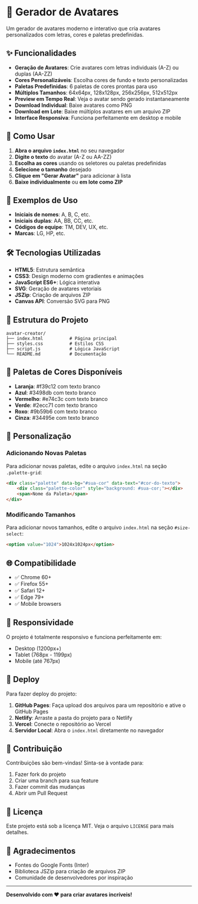# 🎨 Gerador de Avatares

Um gerador de avatares moderno e interativo que cria avatares personalizados com letras, cores e paletas predefinidas.

## ✨ Funcionalidades

- **Geração de Avatares**: Crie avatares com letras individuais (A-Z) ou duplas (AA-ZZ)
- **Cores Personalizáveis**: Escolha cores de fundo e texto personalizadas
- **Paletas Predefinidas**: 6 paletas de cores prontas para uso
- **Múltiplos Tamanhos**: 64x64px, 128x128px, 256x256px, 512x512px
- **Preview em Tempo Real**: Veja o avatar sendo gerado instantaneamente
- **Download Individual**: Baixe avatares como PNG
- **Download em Lote**: Baixe múltiplos avatares em um arquivo ZIP
- **Interface Responsiva**: Funciona perfeitamente em desktop e mobile

## 🚀 Como Usar

1. **Abra o arquivo `index.html`** no seu navegador
2. **Digite o texto** do avatar (A-Z ou AA-ZZ)
3. **Escolha as cores** usando os seletores ou paletas predefinidas
4. **Selecione o tamanho** desejado
5. **Clique em "Gerar Avatar"** para adicionar à lista
6. **Baixe individualmente** ou **em lote como ZIP**

## 🎯 Exemplos de Uso

- **Iniciais de nomes**: A, B, C, etc.
- **Iniciais duplas**: AA, BB, CC, etc.
- **Códigos de equipe**: TM, DEV, UX, etc.
- **Marcas**: LG, HP, etc.

## 🛠️ Tecnologias Utilizadas

- **HTML5**: Estrutura semântica
- **CSS3**: Design moderno com gradientes e animações
- **JavaScript ES6+**: Lógica interativa
- **SVG**: Geração de avatares vetoriais
- **JSZip**: Criação de arquivos ZIP
- **Canvas API**: Conversão SVG para PNG

## 📁 Estrutura do Projeto

```
avatar-creator/
├── index.html          # Página principal
├── styles.css          # Estilos CSS
├── script.js           # Lógica JavaScript
└── README.md           # Documentação
```

## 🎨 Paletas de Cores Disponíveis

- **Laranja**: #f39c12 com texto branco
- **Azul**: #3498db com texto branco
- **Vermelho**: #e74c3c com texto branco
- **Verde**: #2ecc71 com texto branco
- **Roxo**: #9b59b6 com texto branco
- **Cinza**: #34495e com texto branco

## 🔧 Personalização

### Adicionando Novas Paletas

Para adicionar novas paletas, edite o arquivo `index.html` na seção `.palette-grid`:

```html
<div class="palette" data-bg="#sua-cor" data-text="#cor-do-texto">
    <div class="palette-color" style="background: #sua-cor;"></div>
    <span>Nome da Paleta</span>
</div>
```

### Modificando Tamanhos

Para adicionar novos tamanhos, edite o arquivo `index.html` na seção `#size-select`:

```html
<option value="1024">1024x1024px</option>
```

## 🌐 Compatibilidade

- ✅ Chrome 60+
- ✅ Firefox 55+
- ✅ Safari 12+
- ✅ Edge 79+
- ✅ Mobile browsers

## 📱 Responsividade

O projeto é totalmente responsivo e funciona perfeitamente em:
- Desktop (1200px+)
- Tablet (768px - 1199px)
- Mobile (até 767px)

## 🚀 Deploy

Para fazer deploy do projeto:

1. **GitHub Pages**: Faça upload dos arquivos para um repositório e ative o GitHub Pages
2. **Netlify**: Arraste a pasta do projeto para o Netlify
3. **Vercel**: Conecte o repositório ao Vercel
4. **Servidor Local**: Abra o `index.html` diretamente no navegador

## 🤝 Contribuição

Contribuições são bem-vindas! Sinta-se à vontade para:

1. Fazer fork do projeto
2. Criar uma branch para sua feature
3. Fazer commit das mudanças
4. Abrir um Pull Request

## 📄 Licença

Este projeto está sob a licença MIT. Veja o arquivo `LICENSE` para mais detalhes.

## 🎉 Agradecimentos

- Fontes do Google Fonts (Inter)
- Biblioteca JSZip para criação de arquivos ZIP
- Comunidade de desenvolvedores por inspiração

---

**Desenvolvido com ❤️ para criar avatares incríveis!**